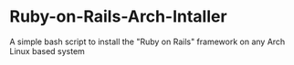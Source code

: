 # Ruby-on-Rails-Arch-Intaller
A simple bash script to install the "Ruby on Rails" framework on any Arch Linux based system

